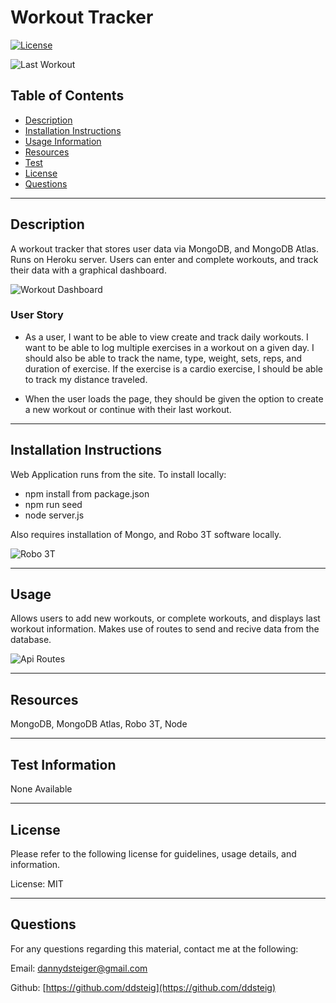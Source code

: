 
  
  # Workout Tracker

  [![License](https://img.shields.io/badge/License-MIT-blue.svg)](https://opensource.org/licenses/MIT)

  ![Last Workout](https://github.com/ddsteig/workout-tracker/imgs/last.jpg "Last Workout")

  ## Table of Contents
  - [Description](#description)
  - [Installation Instructions](#install)
  - [Usage Information](#usage)
  - [Resources](#resources)
  - [Test](#test)
  - [License](#license)
  - [Questions](#questions)
  
  <hr>
  
  ## Description <a name="description"></a>
   
  A workout tracker that stores user data via MongoDB, and MongoDB Atlas. Runs on Heroku server. Users can enter and complete workouts, and track their data with a graphical dashboard.

  ![Workout Dashboard](https://github.com/ddsteig/workout-tracker/imgs/dashboard.jpg "Workout Dashboard")

  ### User Story

  * As a user, I want to be able to view create and track daily workouts. I want to be able to log multiple exercises in a workout on a given day. I should also be able to track the name, type, weight, sets, reps, and duration of exercise. If the exercise is a cardio exercise, I should be able to track my distance traveled.

  * When the user loads the page, they should be given the option to create a new workout or continue with their last workout. 
  
  <hr>
  
  ## Installation Instructions <a name="install"></a>
  
  Web Application runs from the site. To install locally: 
  * npm install from package.json
  * npm run seed
  * node server.js
  
  Also requires installation of Mongo, and Robo 3T software locally.

  ![Robo 3T](https://github.com/ddsteig/workout-tracker/imgs/robo.jpg "Robo 3T")
  
  <hr>
  
  ## Usage <a name="usage"></a>
  
  Allows users to add new workouts, or complete workouts, and displays last workout information. Makes use of routes to send and recive data from the database.

  ![Api Routes](https://github.com/ddsteig/workout-tracker/imgs/routes.jpg "Api Routes")
  
  <hr>
  
  ## Resources <a name="resources"></a>
  
  MongoDB, MongoDB Atlas, Robo 3T, Node
  
  <hr>
  
  ## Test Information <a name="test"></a>
  
  None Available
  
  <hr>
  
  ## License <a name="license"></a>
  
  Please refer to the following license for guidelines, usage details, and information.
  
  License: MIT
  
  <hr>
  
  ## Questions <a name="questions"></a>
  
  For any questions regarding this material, contact me at the following:
  
  Email: dannydsteiger@gmail.com
  
  Github: [https://github.com/ddsteig](https://github.com/ddsteig)
  
  